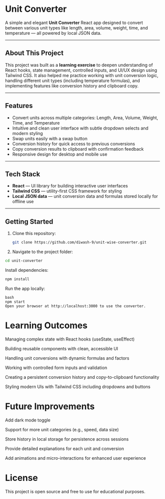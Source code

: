 # Unit Converter

A simple and elegant **Unit Converter** React app designed to convert between various unit types like length, area, volume, weight, time, and temperature — all powered by local JSON data.

---

## About This Project

This project was built as a **learning exercise** to deepen understanding of React hooks, state management, controlled inputs, and UI/UX design using Tailwind CSS. It also helped me practice working with unit conversion logic, handling different unit types (including temperature formulas), and implementing features like conversion history and clipboard copy.

---

## Features

- Convert units across multiple categories: Length, Area, Volume, Weight, Time, and Temperature
- Intuitive and clean user interface with subtle dropdown selects and modern styling
- Swap units easily with a swap button
- Conversion history for quick access to previous conversions
- Copy conversion results to clipboard with confirmation feedback
- Responsive design for desktop and mobile use

---

## Tech Stack

- **React** — UI library for building interactive user interfaces
- **Tailwind CSS** — utility-first CSS framework for styling
- **Local JSON data** — unit conversion data and formulas stored locally for offline use

---

## Getting Started

1. Clone this repository:
   ```bash
   git clone https://github.com/diwash-9/unit-wise-converter.git

2. Navigate to the project folder:

```bash
cd unit-converter
```
Install dependencies:

```bash
npm install
```
Run the app locally:
```
bash
npm start
Open your browser at http://localhost:3000 to use the converter.
```
# Learning Outcomes
Managing complex state with React hooks (useState, useEffect)

Building reusable components with clean, accessible UI

Handling unit conversions with dynamic formulas and factors

Working with controlled form inputs and validation

Creating a persistent conversion history and copy-to-clipboard functionality

Styling modern UIs with Tailwind CSS including dropdowns and buttons

# Future Improvements
Add dark mode toggle

Support for more unit categories (e.g., speed, data size)

Store history in local storage for persistence across sessions

Provide detailed explanations for each unit and conversion

Add animations and micro-interactions for enhanced user experience

# License
This project is open source and free to use for educational purposes.
